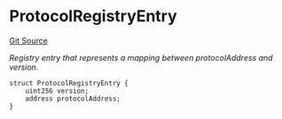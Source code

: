 # ProtocolRegistryEntry
[Git Source](https://github.com/ava-labs/teleporter/blob/4e46f28c075e9bfc858fb8bbe266f5b4cb45a0be/src/WarpProtocolRegistry.sol)

*Registry entry that represents a mapping between protocolAddress and version.*


```solidity
struct ProtocolRegistryEntry {
    uint256 version;
    address protocolAddress;
}
```

